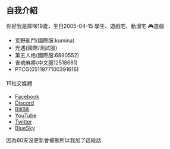 ## 自我介紹
你好我是庫咪19歲，生日2005-04-15
學生、遊戲宅、動漫宅
🎮遊戲
- 荒野亂鬥(國際服:kumina)
- 光遇(國際/測試服)
- 第五人格(國際服:6890552)
- 雀魂麻將(中文服12518681)
- PTCG(0511977100391616)

⛩️社交媒體
- [Facebook](https://www.facebook.com/shiro415mi)
- [Discord](https://discord.gg/u53GGkgtxQ)
- [BiliBili](https://b23.tv/BrqAGY9)
- [YouTube](https://youtube.com/@shiromi0415)
- [Twitter](https://x.com/shiromi415)
- [BlueSky](https://bsky.app/profile/shiromi415.bsky.social)

因為60天沒更新會被刪所以我加了這段話